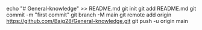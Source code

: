 echo "# General-knowledge" >> README.md
git init
git add README.md
git commit -m "first commit"
git branch -M main
git remote add origin https://github.com/Baig28/General-knowledge.git
git push -u origin main

